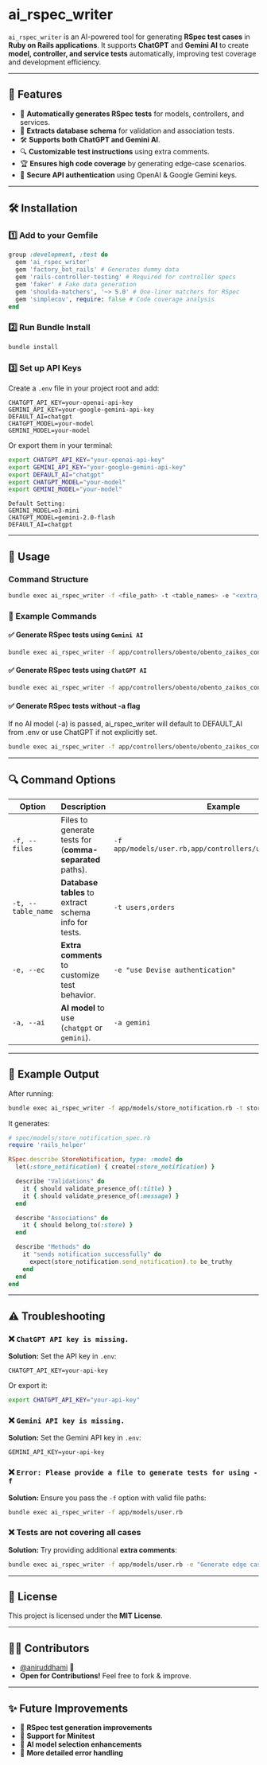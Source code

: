 # ai_rspec_writer

`ai_rspec_writer` is an AI-powered tool for generating **RSpec test cases** in **Ruby on Rails applications**. It supports **ChatGPT** and **Gemini AI** to create **model, controller, and service tests** automatically, improving test coverage and development efficiency.

---

## **🚀 Features**
- 📝 **Automatically generates RSpec tests** for models, controllers, and services.
- 📌 **Extracts database schema** for validation and association tests.
- 🛠 **Supports both ChatGPT and Gemini AI**.
- 🔍 **Customizable test instructions** using extra comments.
- 🏆 **Ensures high code coverage** by generating edge-case scenarios.
- 🔑 **Secure API authentication** using OpenAI & Google Gemini keys.

---

## **🛠 Installation**
### **1️⃣ Add to your Gemfile**
```ruby
group :development, :test do
  gem 'ai_rspec_writer'
  gem 'factory_bot_rails' # Generates dummy data
  gem 'rails-controller-testing' # Required for controller specs
  gem 'faker' # Fake data generation
  gem 'shoulda-matchers', '~> 5.0' # One-liner matchers for RSpec
  gem 'simplecov', require: false # Code coverage analysis
end
```

### **2️⃣ Run Bundle Install**
```sh
bundle install
```

### **3️⃣ Set up API Keys**
Create a `.env` file in your project root and add:
```
CHATGPT_API_KEY=your-openai-api-key
GEMINI_API_KEY=your-google-gemini-api-key
DEFAULT_AI=chatgpt
CHATGPT_MODEL=your-model
GEMINI_MODEL=your-model
```

Or export them in your terminal:
```sh
export CHATGPT_API_KEY="your-openai-api-key"
export GEMINI_API_KEY="your-google-gemini-api-key"
export DEFAULT_AI="chatgpt"
export CHATGPT_MODEL="your-model"
export GEMINI_MODEL="your-model"
```

```
Default Setting:
GEMINI_MODEL=o3-mini
CHATGPT_MODEL=gemini-2.0-flash
DEFAULT_AI=chatgpt
```
---

## **📌 Usage** 
### **Command Structure**
```sh
bundle exec ai_rspec_writer -f <file_path> -t <table_names> -e "<extra_comment>" -a <ai_model>
```

### **🔹 Example Commands**
#### ✅ Generate RSpec tests using `Gemini AI`
```sh
bundle exec ai_rspec_writer -f app/controllers/obento/obento_zaikos_controller.rb,app/models/store_notification.rb,app/models/common_setting.rb -t store_notifications,common_settings -e "use devise admin and ensure 100% test coverage" -a gemini
```

#### ✅ Generate RSpec tests using `ChatGPT AI`
```sh
bundle exec ai_rspec_writer -f app/controllers/obento/obento_zaikos_controller.rb,app/models/store_notification.rb,app/models/common_setting.rb -t store_notifications,common_settings   -e "use devise admin and ensure 100% test coverage" -a chatgpt
```

#### ✅ Generate RSpec tests without -a flag
If no AI model (-a) is passed, ai_rspec_writer will default to DEFAULT_AI from .env or use ChatGPT if not explicitly set.
```sh
bundle exec ai_rspec_writer -f app/controllers/obento/obento_zaikos_controller.rb,app/models/store_notification.rb,app/models/common_setting.rb -t store_notifications,common_settings   -e "use devise admin and ensure 100% test coverage"
```

---

## **🔍 Command Options**
| **Option** | **Description** | **Example** |
|------------|----------------|-------------|
| `-f, --files` | Files to generate tests for (**comma-separated** paths). | `-f app/models/user.rb,app/controllers/users_controller.rb` |
| `-t, --table_name` | **Database tables** to extract schema info for tests. | `-t users,orders` |
| `-e, --ec` | **Extra comments** to customize test behavior. | `-e "use Devise authentication"` |
| `-a, --ai` | **AI model** to use (`chatgpt` or `gemini`). | `-a gemini` |

---

## **📝 Example Output**
After running:
```sh
bundle exec ai_rspec_writer -f app/models/store_notification.rb -t store_notifications -e "use FactoryBot"
```
It generates:
```ruby
# spec/models/store_notification_spec.rb
require 'rails_helper'

RSpec.describe StoreNotification, type: :model do
  let(:store_notification) { create(:store_notification) }

  describe "Validations" do
    it { should validate_presence_of(:title) }
    it { should validate_presence_of(:message) }
  end

  describe "Associations" do
    it { should belong_to(:store) }
  end

  describe "Methods" do
    it "sends notification successfully" do
      expect(store_notification.send_notification).to be_truthy
    end
  end
end
```

---

## **⚠️ Troubleshooting**
### **❌ `ChatGPT API key is missing.`**
**Solution:** Set the API key in `.env`:
```
CHATGPT_API_KEY=your-api-key
```
Or export it:
```sh
export CHATGPT_API_KEY="your-api-key"
```

### **❌ `Gemini API key is missing.`**
**Solution:** Set the Gemini API key in `.env`:
```
GEMINI_API_KEY=your-api-key
```

### **❌ `Error: Please provide a file to generate tests for using -f`**
**Solution:** Ensure you pass the `-f` option with valid file paths:
```sh
bundle exec ai_rspec_writer -f app/models/user.rb
```

### **❌ Tests are not covering all cases**
**Solution:** Try providing additional **extra comments**:
```sh
bundle exec ai_rspec_writer -f app/models/user.rb -e "Generate edge case tests"
```

---

## **📜 License**
This project is licensed under the **MIT License**.

---

## **👨‍💻 Contributors**
- [@aniruddhami](https://github.com/aniruddhami) 🎉
- **Open for Contributions!** Feel free to fork & improve.

---

## **✨ Future Improvements**
- 📌 **RSpec test generation improvements**
- 📌 **Support for Minitest**
- 📌 **AI model selection enhancements**
- 📌 **More detailed error handling**
